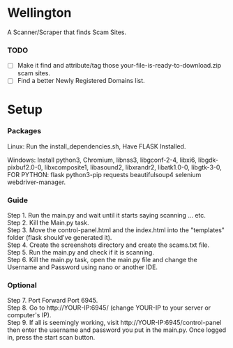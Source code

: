# Wellington
A Scanner/Scraper that finds Scam Sites.
### TODO
- [ ] Make it find and attribute/tag those your-file-is-ready-to-download.zip scam sites.
- [ ] Find a better Newly Registered Domains list.

# Setup
### Packages
Linux: Run the install_dependencies.sh, Have FLASK Installed.  
  
Windows: Install python3, Chromium, libnss3, libgconf-2-4, libxi6, libgdk-pixbuf2.0-0, libxcomposite1, libasound2, libxrandr2, libatk1.0-0, libgtk-3-0, FOR PYTHON: flask python3-pip requests beautifulsoup4 selenium webdriver-manager.  
### Guide
Step 1. Run the main.py and wait until it starts saying scanning ... etc.  
Step 2. Kill the Main.py task.  
Step 3. Move the control-panel.html and the index.html into the "templates" folder (flask should've generated it).  
Step 4. Create the screenshots directory and create the scams.txt file.  
Step 5. Run the main.py and check if it is scanning.  
Step 6. Kill the main.py task, open the main.py file and change the Username and Password using nano or another IDE.  
### Optional
Step 7. Port Forward Port 6945.  
Step 8. Go to http://YOUR-IP:6945/ (change YOUR-IP to your server or computer's IP).  
Step 9. If all is seemingly working, visit http://YOUR-IP:6945/control-panel then enter the username and password you put in the main.py. Once logged in, press the start scan button.
